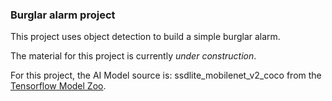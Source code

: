 ### Burglar alarm project

This project uses object detection to build a simple burglar alarm.

The material for this project is currently *under construction*.

For this project, the AI Model source is: 
ssdlite_mobilenet_v2_coco from the [Tensorflow Model Zoo](https://github.com/tensorflow/models/tree/master/research/object_detection).


